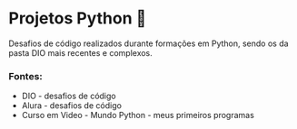 # Projetos Python 🐍

Desafios de código realizados durante formações em Python, sendo os da pasta DIO mais recentes e complexos.

### Fontes:
- DIO - desafios de código
- Alura - desafios de código
- Curso em Video - Mundo Python - meus primeiros programas
